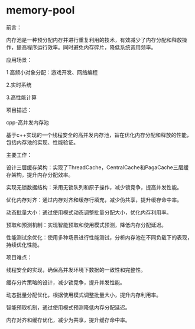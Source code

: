 # memory-pool
前言：

内存池是一种预分配内存并进行重复利用的技术，有效减少了内存分配和释放操作，提高程序运行效率。同时避免内存碎片，降低系统调用频率。

应用场景：

1.高频小对象分配：游戏开发、网络编程

2.实时系统

3.高性能计算

项目描述：

cpp-高并发内存池

基于c++实现的一个线程安全的高并发内存池，旨在优化内存分配和释放的性能，包括内存池的实现、性能验证。

主要工作：

设计三层缓存架构：实现了ThreadCache，CentralCache和PagaCache三层缓存架构，提升内存分配效率。

实现无锁数据结构：采用无锁队列和原子操作，减少锁竞争，提高并发性能。

优化内存对齐：通过内存对齐和缓存行填充，减少伪共享，提升缓存命中率。

动态批量大小：通过使用模式动态调整批量分配大小，优化内存利用率。

预取和预测机制：实现智能预取和使用模式预测，降低内存分配延迟。

性能测试余优化：使用多种场景进行性能测试，分析内存池在不同负载下的表现，持续优化性能。

项目难点：

线程安全的实现，确保高并发环境下数据的一致性和完整性。

缓存分片策略的设计，减少锁竞争，提升并发性能。

动态批量分配优化，根据使用模式调整批量大小，提升内存利用率。

智能预取机制，通过使用模式预测降低内存分配延迟。

内存对齐和缓存优化，减少为共享，提升缓存命中率。
